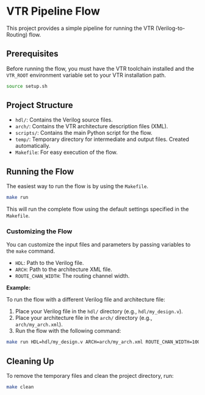 # VTR Pipeline Flow

This project provides a simple pipeline for running the VTR (Verilog-to-Routing) flow.

## Prerequisites

Before running the flow, you must have the VTR toolchain installed and the `VTR_ROOT` environment variable set to your VTR installation path.

```bash
source setup.sh
```

## Project Structure

- `hdl/`: Contains the Verilog source files.
- `arch/`: Contains the VTR architecture description files (XML).
- `scripts/`: Contains the main Python script for the flow.
- `temp/`: Temporary directory for intermediate and output files. Created automatically.
- `Makefile`: For easy execution of the flow.

## Running the Flow

The easiest way to run the flow is by using the `Makefile`.

```bash
make run
```

This will run the complete flow using the default settings specified in the `Makefile`.

### Customizing the Flow

You can customize the input files and parameters by passing variables to the `make` command.

- `HDL`: Path to the Verilog file.
- `ARCH`: Path to the architecture XML file.
- `ROUTE_CHAN_WIDTH`: The routing channel width.

**Example:**

To run the flow with a different Verilog file and architecture file:

1. Place your Verilog file in the `hdl/` directory (e.g., `hdl/my_design.v`).
2. Place your architecture file in the `arch/` directory (e.g., `arch/my_arch.xml`).
3. Run the flow with the following command:

```bash
make run HDL=hdl/my_design.v ARCH=arch/my_arch.xml ROUTE_CHAN_WIDTH=100
```

## Cleaning Up

To remove the temporary files and clean the project directory, run:

```bash
make clean
```

